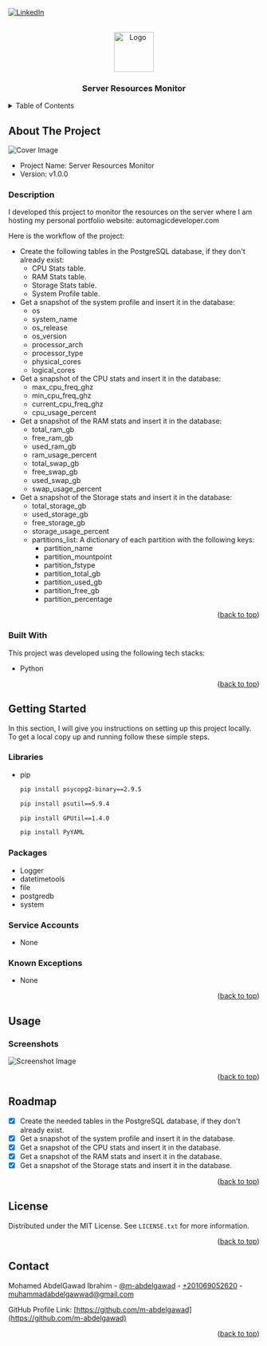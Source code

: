<!-- PROJECT SHIELDS -->
<!--
*** I'm using markdown "reference style" links for readability.
*** Reference links are enclosed in brackets [ ] instead of parentheses ( ).
*** See the bottom of this document for the declaration of the reference variables
*** for contributors-url, forks-url, etc. This is an optional, concise syntax you may use.
*** https://www.markdownguide.org/basic-syntax/#reference-style-links
-->

<a name="readme-top"></a>

[![LinkedIn][linkedin-shield]][linkedin-url]



<!-- PROJECT LOGO -->
<br />
<div align="center">
    <img src="images/logo.png" alt="Logo" width="80" height="80">

  <h3 align="center">Server Resources Monitor</h3>

</div>



<!-- TABLE OF CONTENTS -->
<details>
  <summary>Table of Contents</summary>
  <ol>
    <li>
      <a href="#about-the-project">About The Project</a>
      <ul>
        <li><a href="#built-with">Built With</a></li>
      </ul>
    </li>
    <li>
      <a href="#getting-started">Getting Started</a>
      <ul>
        <li><a href="#libraries">Libraries</a></li>
        <li><a href="#packages">Packages</a></li>
        <li><a href="#service-accounts">Service Accounts</a></li>
        <li><a href="#known-exceptions">Known Exceptions</a></li>
      </ul>
    </li>
    <li><a href="#usage">Usage</a></li>
    <li><a href="#roadmap">Roadmap</a></li>
    <li><a href="#license">License</a></li>
    <li><a href="#contact">Contact</a></li>
  </ol>
</details>



<!-- ABOUT THE PROJECT -->
## About The Project

<img src="images/cover.jpg" alt="Cover Image">

* Project Name: Server Resources Monitor
* Version: v1.0.0

### Description

I developed this project to monitor the resources on the server
where I am hosting my personal portfolio website: automagicdeveloper.com

Here is the workflow of the project:
* Create the following tables in the PostgreSQL database, if
they don't already exist:
  * CPU Stats table.
  * RAM Stats table.
  * Storage Stats table.
  * System Profile table.
* Get a snapshot of the system profile and insert it in the database:
  * os
  * system_name
  * os_release
  * os_version
  * processor_arch
  * processor_type
  * physical_cores
  * logical_cores
* Get a snapshot of the CPU stats and insert it in the database:
  * max_cpu_freq_ghz
  * min_cpu_freq_ghz
  * current_cpu_freq_ghz
  * cpu_usage_percent
* Get a snapshot of the RAM stats and insert it in the database:
  * total_ram_gb
  * free_ram_gb
  * used_ram_gb
  * ram_usage_percent
  * total_swap_gb
  * free_swap_gb
  * used_swap_gb
  * swap_usage_percent
* Get a snapshot of the Storage stats and insert it in the database:
  * total_storage_gb 
  * used_storage_gb
  * free_storage_gb
  * storage_usage_percent
  * partitions_list: A dictionary of each partition with the following keys:
    * partition_name
    * partition_mountpoint
    * partition_fstype
    * partition_total_gb
    * partition_used_gb
    * partition_free_gb
    * partition_percentage

<p align="right">(<a href="#readme-top">back to top</a>)</p>



### Built With

This project was developed using the following tech stacks:

* Python

<p align="right">(<a href="#readme-top">back to top</a>)</p>



<!-- GETTING STARTED -->
## Getting Started

In this section, I will give you instructions on setting up this project locally.
To get a local copy up and running follow these simple steps.

### Libraries

* pip
  ```sh
  pip install psycopg2-binary==2.9.5
  ```
  ```sh
  pip install psutil==5.9.4
  ```
  ```sh
  pip install GPUtil==1.4.0
  ```
  ```sh
  pip install PyYAML
  ```

### Packages
* Logger
* datetimetools
* file
* postgredb
* system

### Service Accounts
* None

### Known Exceptions
* None

<p align="right">(<a href="#readme-top">back to top</a>)</p>



<!-- USAGE EXAMPLES -->
## Usage

### Screenshots

<img src="images/screenshot.jpg" alt="Screenshot Image">

<p align="right">(<a href="#readme-top">back to top</a>)</p>



<!-- ROADMAP -->
## Roadmap

- [x] Create the needed tables in the PostgreSQL database, if
they don't already exist.
- [x] Get a snapshot of the system profile and insert it in the database.
- [x] Get a snapshot of the CPU stats and insert it in the database.
- [x] Get a snapshot of the RAM stats and insert it in the database.
- [x] Get a snapshot of the Storage stats and insert it in the database.

<p align="right">(<a href="#readme-top">back to top</a>)</p>

<!-- LICENSE -->
## License

Distributed under the MIT License. See `LICENSE.txt` for more information.

<p align="right">(<a href="#readme-top">back to top</a>)</p>



<!-- CONTACT -->
## Contact

Mohamed AbdelGawad Ibrahim - [@m-abdelgawad](https://www.linkedin.com/in/m-abdelgawad/) - <a href="tel:+201069052620">+201069052620</a> - muhammadabdelgawwad@gmail.com

GitHub Profile Link: [https://github.com/m-abdelgawad](https://github.com/m-abdelgawad)

<p align="right">(<a href="#readme-top">back to top</a>)</p>



<!-- MARKDOWN LINKS & IMAGES -->
<!-- https://www.markdownguide.org/basic-syntax/#reference-style-links -->
[linkedin-shield]: https://img.shields.io/badge/-LinkedIn-black.svg?style=for-the-badge&logo=linkedin&colorB=555
[linkedin-url]: https://www.linkedin.com/in/m-abdelgawad/
